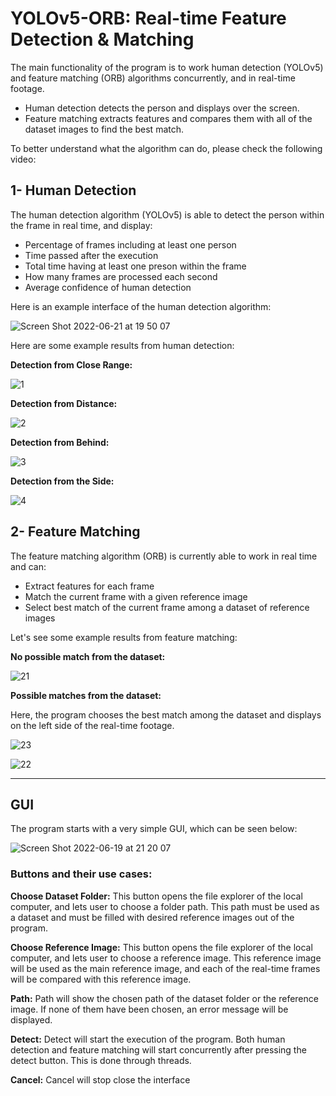 # YOLOv5-ORB: Real-time Feature Detection & Matching

The main functionality of the program is to work human detection (YOLOv5) and feature matching (ORB) algorithms concurrently, and in real-time footage. 
- Human detection detects the person and displays over the screen.
- Feature matching extracts features and compares them with all of the dataset images to find the best match.

To better understand what the algorithm can do, please check the following video:

## 1- Human Detection

The human detection algorithm (YOLOv5) is able to detect the person within the frame in real time, and display:
- Percentage of frames including at least one person
- Time passed after the execution
- Total time having at least one preson within the frame
- How many frames are processed each second
- Average confidence of human detection

Here is an example interface of the human detection algorithm:
 
![Screen Shot 2022-06-21 at 19 50 07](https://user-images.githubusercontent.com/51164676/174854878-793ea0fb-904d-4a59-bc7f-93f523b9c5d4.png)

Here are some example results from human detection:

**Detection from Close Range:**

![1](https://user-images.githubusercontent.com/51164676/175025807-c7adaa18-83bf-4028-b3b3-e42d3d2a1e89.JPG)

**Detection from Distance:**

![2](https://user-images.githubusercontent.com/51164676/175025834-e2168d9e-a869-4bb9-96e0-c6a252f04321.JPG)

**Detection from Behind:**

![3](https://user-images.githubusercontent.com/51164676/175025876-ee63a455-ba41-4d9a-b38e-e317dfb1f789.JPG)

**Detection from the Side:**

![4](https://user-images.githubusercontent.com/51164676/175025927-44472178-1ce7-4259-a5b6-b9a1fd205b1c.JPG)

## 2- Feature Matching

The feature matching algorithm (ORB) is currently able to work in real time and can:
- Extract features for each frame
- Match the current frame with a given reference image
- Select best match of the current frame among a dataset of reference images

Let's see some example results from feature matching:

**No possible match from the dataset:**

![21](https://user-images.githubusercontent.com/51164676/175026836-eb23b831-a63f-45b6-b599-83959cf08de0.JPG)


**Possible matches from the dataset:**

Here, the program chooses the best match among the dataset and displays on the left side of the real-time footage.

![23](https://user-images.githubusercontent.com/51164676/175026346-99e10792-a001-4701-84ca-41b0f6821bf0.JPG)

![22](https://user-images.githubusercontent.com/51164676/175026848-223e1a70-b335-4ad8-80dc-eb9a346ce9ee.JPG)


-----------------------------------------------------------------------------------------------------------------------------------------------------------------------

## GUI

The program starts with a very simple GUI, which can be seen below:

![Screen Shot 2022-06-19 at 21 20 07](https://user-images.githubusercontent.com/51164676/174855725-8abdd8ea-d142-4dd2-915b-0a1cad9ba111.png)

### **Buttons and their use cases:**

**Choose Dataset Folder:**
This button opens the file explorer of the local computer, and lets user to choose a folder path. This path must be used as a dataset and must be filled with desired reference images out of the program. 

**Choose Reference Image:**
This button opens the file explorer of the local computer, and lets user to choose a reference image. This reference image will be used as the main reference image, and each of the real-time frames will be compared with this reference image.

**Path:**
Path will show the chosen path of the dataset folder or the reference image. If none of them have been chosen, an error message will be displayed. 

**Detect:**
Detect will start the execution of the program. Both human detection and feature matching will start concurrently after pressing the detect button. This is done through threads. 

**Cancel:**
Cancel will stop close the interface
